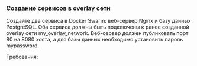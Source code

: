 
### Создание сервисов в overlay сети

Создайте два сервиса в Docker Swarm: веб-сервер Nginx и базу данных PostgreSQL. Оба сервиса должны быть подключены к ранее созданной overlay сети my_overlay_network. Веб-сервер должен публиковать порт 80 на 8080 хоста, а для базы данных необходимо установить пароль mypassword.

Требования:
